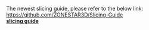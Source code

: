 The newest slicing guide, please refer to the below link:
https://github.com/ZONESTAR3D/Slicing-Guide    
[**slicing guide**](https://github.com/ZONESTAR3D/Slicing-Guide)

